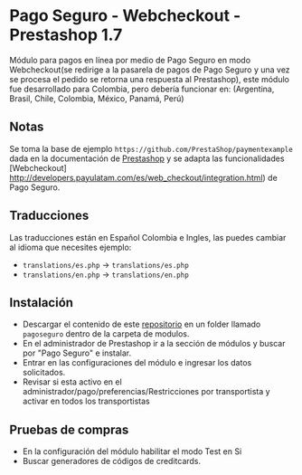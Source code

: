 # Pago Seguro - Webcheckout - Prestashop 1.7

Módulo para pagos en línea por medio de Pago Seguro en modo Webcheckout(se redirige a la pasarela de pagos de Pago Seguro y una vez se procesa el pedido se retorna una respuesta al Prestashop), este módulo fue desarrollado para Colombia, pero debería funcionar
en: (Argentina, Brasil, Chile, Colombia, México, Panamá, Perú)

## Notas

Se toma la base de ejemplo `https://github.com/PrestaShop/paymentexample` dada en la documentación de [Prestashop](http://doc.prestashop.com/display/PS17/Creating+a+PrestaShop+1.7+Payment+Module) y se adapta las funcionalidades [Webcheckout] http://developers.payulatam.com/es/web_checkout/integration.html) de Pago Seguro.

## Traducciones

Las traducciones están en Español Colombia e Ingles, las puedes cambiar al idioma que necesites ejemplo:

- `translations/es.php` -> `translations/es.php`
- `translations/en.php` -> `translations/en.php`

## Instalación

- Descargar el contenido de este [repositorio](https://github.com/pagosegurorepos/plugin-prestashop/archive/master.zip) en un folder llamado `pagoseguro` dentro de la carpeta de modulos.
- En el administrador de Prestashop ir a la sección de módulos y buscar por "Pago Seguro" e instalar.
- Entrar en las configuraciones del módulo e ingresar los datos solicitados.
- Revisar si esta activo en el administrador/pago/preferencias/Restricciones por transportista y activar en todos los transportistas

## Pruebas de compras

- En la configuración del módulo habilitar el modo Test en Si
- Buscar generadores de códigos de creditcards.
